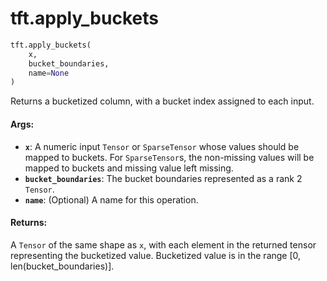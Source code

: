 <div itemscope itemtype="http://developers.google.com/ReferenceObject">
<meta itemprop="name" content="tft.apply_buckets" />
<meta itemprop="path" content="Stable" />
</div>

# tft.apply_buckets

``` python
tft.apply_buckets(
    x,
    bucket_boundaries,
    name=None
)
```

Returns a bucketized column, with a bucket index assigned to each input.

#### Args:

* <b>`x`</b>: A numeric input `Tensor` or `SparseTensor` whose values should be mapped
      to buckets.  For `SparseTensor`s, the non-missing values will be mapped
      to buckets and missing value left missing.
* <b>`bucket_boundaries`</b>: The bucket boundaries represented as a rank 2 `Tensor`.
* <b>`name`</b>: (Optional) A name for this operation.


#### Returns:

A `Tensor` of the same shape as `x`, with each element in the
returned tensor representing the bucketized value. Bucketized value is
in the range [0, len(bucket_boundaries)].